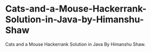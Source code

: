 # Cats-and-a-Mouse-Hackerrank-Solution-in-Java-by-Himanshu-Shaw
Cats and a Mouse Hackerrank Solution in Java By Himanshu Shaw. 

